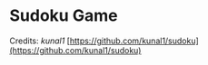 # Sudoku Game
Credits: *kunal1*
[https://github.com/kunal1/sudoku](https://github.com/kunal1/sudoku)
